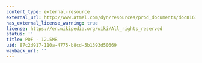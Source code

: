 ```yaml
---
content_type: external-resource
external_url: http://www.atmel.com/dyn/resources/prod_documents/doc8161.pdf
has_external_license_warning: true
license: https://en.wikipedia.org/wiki/All_rights_reserved
status: ''
title: PDF - 12.5MB
uid: 87c2d917-110a-4775-b8cd-5b1393d50669
wayback_url: ''
---
```

